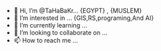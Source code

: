 - 👋 Hi, I’m @TaHaBaKr... {EGYPT} , {MUSLEM} 
- 👀 I’m interested in ... {GIS,RS,programing,And AI}
- 🌱 I’m currently learning ...
- 💞️ I’m looking to collaborate on ...
- 📫 How to reach me ...

<!---
TaHaBaKr25/TaHaBaKr25 is a ✨ special ✨ repository because its `README.md` (this file) appears on your GitHub profile.
You can click the Preview link to take a look at your changes.
--->
